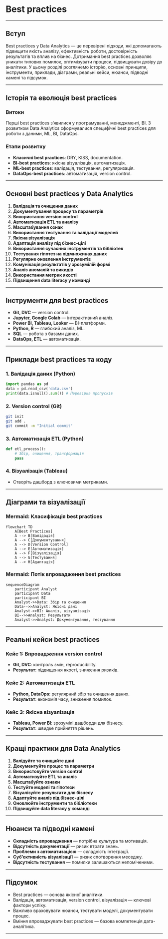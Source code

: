# Best practices

---

## Вступ

Best practices у Data Analytics — це перевірені підходи, які допомагають підвищити якість аналізу, ефективність роботи, достовірність результатів та вплив на бізнес. Дотримання best practices дозволяє уникати типових помилок, оптимізувати процеси, підвищувати довіру до аналітики. У цьому розділі розглянемо історію, основні принципи, інструменти, приклади, діаграми, реальні кейси, нюанси, підводні камені та підсумок.

---

## Історія та еволюція best practices

### Витоки

Перші best practices з’явилися у програмуванні, менеджменті, BI. З розвитком Data Analytics сформувалися специфічні best practices для роботи з даними, ML, BI, DataOps.

### Етапи розвитку

-   **Класичні best practices**: DRY, KISS, documentation.
-   **BI-best practices**: якісна візуалізація, автоматизація.
-   **ML-best practices**: валідація, тестування, регуляризація.
-   **DataOps-best practices**: автоматизація, version control.

---

## Основні best practices у Data Analytics

1. **Валідація та очищення даних**
2. **Документування процесу та параметрів**
3. **Використання version control**
4. **Автоматизація ETL та аналізу**
5. **Масштабування ознак**
6. **Використання тестування та валідації моделей**
7. **Якісна візуалізація**
8. **Адаптація аналізу під бізнес-цілі**
9. **Використання сучасних інструментів та бібліотек**
10. **Тестування гіпотез на підмножинах даних**
11. **Регулярне оновлення інструментів**
12. **Комунікація результатів у зрозумілій формі**
13. **Аналіз аномалій та викидів**
14. **Використання метрик якості**
15. **Підвищення data literacy у команді**

---

## Інструменти для best practices

-   **Git, DVC** — version control.
-   **Jupyter, Google Colab** — інтерактивний аналіз.
-   **Power BI, Tableau, Looker** — BI-платформи.
-   **Python, R** — глибокий аналіз, ML.
-   **SQL** — робота з базами даних.
-   **DataOps, ETL** — автоматизація.

---

## Приклади best practices та коду

### 1. Валідація даних (Python)

```python
import pandas as pd
data = pd.read_csv('data.csv')
print(data.isnull().sum()) # Перевірка пропусків
```

### 2. Version control (Git)

```bash
git init
git add .
git commit -m "Initial commit"
```

### 3. Автоматизація ETL (Python)

```python
def etl_process():
    # Збір, очищення, трансформація
    pass
```

### 4. Візуалізація (Tableau)

-   Створіть дашборд з ключовими метриками.

---

## Діаграми та візуалізації

### Mermaid: Класифікація best practices

```mermaid
flowchart TD
    A[Best Practices]
    A --> B[Валідація]
    A --> C[Документування]
    A --> D[Version Control]
    A --> E[Автоматизація]
    A --> F[Візуалізація]
    A --> G[Тестування]
    A --> H[Адаптація]
```

### Mermaid: Потік впровадження best practices

```mermaid
sequenceDiagram
    participant Analyst
    participant Data
    participant BI
    Analyst->>Data: Збір та очищення
    Data-->>Analyst: Якісні дані
    Analyst->>BI: Аналіз, візуалізація
    BI-->>Analyst: Результати
    Analyst->>Analyst: Документування, тестування
```

---

## Реальні кейси best practices

### Кейс 1: Впровадження version control

-   **Git, DVC**: контроль змін, reproducibility.
-   **Результат**: підвищення якості, зниження ризиків.

### Кейс 2: Автоматизація ETL

-   **Python, DataOps**: регулярний збір та очищення даних.
-   **Результат**: економія часу, зниження помилок.

### Кейс 3: Якісна візуалізація

-   **Tableau, Power BI**: зрозумілі дашборди для бізнесу.
-   **Результат**: швидке прийняття рішень.

---

## Кращі практики для Data Analytics

1. **Валідуйте та очищайте дані**
2. **Документуйте процес та параметри**
3. **Використовуйте version control**
4. **Автоматизуйте ETL та аналіз**
5. **Масштабуйте ознаки**
6. **Тестуйте моделі та гіпотези**
7. **Візуалізуйте результати для бізнесу**
8. **Адаптуйте аналіз під бізнес-цілі**
9. **Оновлюйте інструменти та бібліотеки**
10. **Підвищуйте data literacy у команді**

---

## Нюанси та підводні камені

-   **Складність впровадження** — потрібна культура та мотивація.
-   **Відсутність документації** — ризик втрати знань.
-   **Проблеми з автоматизацією** — складність інтеграції.
-   **Суб’єктивність візуалізації** — ризик спотворення меседжу.
-   **Відсутність тестування** — помилки залишаються непоміченими.

---

## Підсумок

-   Best practices — основа якісної аналітики.
-   Валідація, автоматизація, version control, візуалізація — ключові фактори успіху.
-   Важливо враховувати нюанси, тестувати моделі, документувати процес.
-   Вміння впроваджувати best practices — базова компетенція дата-аналітика.

---
